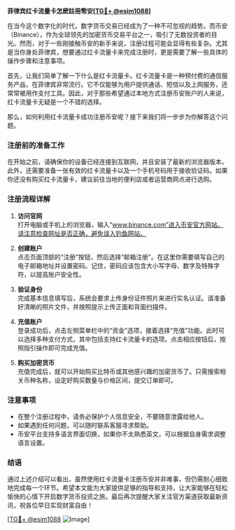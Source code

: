**菲律宾红卡流量卡怎麽註冊幣安[[TG💪+ @esim1088](https://t.me/s/esim1088)]**

在当今这个数字化的时代，数字货币交易已经成为了一种不可忽视的趋势。而币安（Binance），作为全球领先的加密货币交易平台之一，吸引了无数投资者的目光。然而，对于一些刚接触币安的新手来说，注册过程可能会显得有些复杂。尤其是当你身处菲律宾，想要通过红卡流量卡来完成注册时，更是需要了解一些具体的操作步骤和注意事项。

首先，让我们简单了解一下什么是红卡流量卡。红卡流量卡是一种预付费的通信服务产品，在菲律宾非常流行。它不仅能够为用户提供通话、短信以及上网服务，还常常被用作支付工具。因此，对于那些希望通过本地方式注册币安账户的人来说，红卡流量卡无疑是一个不错的选择。

那么，如何利用红卡流量卡成功注册币安呢？接下来我们将一步步为你解答这个问题。

### 注册前的准备工作

在开始之前，请确保你的设备已经连接到互联网，并且安装了最新的浏览器版本。此外，还需要准备一张有效的红卡流量卡以及一个手机号码用于接收验证码。如果你还没有购买红卡流量卡，建议前往当地的便利店或者运营商网点进行选购。

### 注册流程详解

1. **访问官网**  
   打开电脑或手机上的浏览器，输入“www.binance.com”进入币安官方网站。请注意检查网址是否正确，避免误入钓鱼网站。

2. **创建账户**  
   点击页面顶部的“注册”按钮，然后选择“邮箱注册”。在这里你需要填写自己的电子邮箱地址并设置密码。记住，密码应该包含大小写字母、数字及特殊字符，以提高账户安全性。

3. **验证身份**  
   完成基本信息填写后，系统会要求上传身份证件照片来进行实名认证。请准备好清晰的照片文件，并按照提示上传正面和背面扫描件。

4. **充值账户**  
   登录成功后，点击左侧菜单栏中的“资金”选项，接着选择“充值”功能。此时可以选择多种支付方式，其中包括支持红卡流量卡的选项。点击相应按钮后，按照指引操作即可完成充值。

5. **购买加密货币**  
   充值完成后，就可以开始购买比特币或其他感兴趣的加密货币了。只需搜索相关币种名称，设定好购买数量与价格区间，提交订单即可。

### 注意事项

- 在整个注册过程中，请务必保护个人信息安全，不要随意泄露给他人。
- 如果遇到任何问题，可以随时联系客服寻求帮助。
- 币安平台支持多语言界面切换，如果你不太熟悉英文，可以根据自身需求调整语言设置。

### 结语

通过上述介绍可以看出，虽然使用红卡流量卡注册币安并非难事，但仍需耐心细致地完成每一个环节。希望本文能为大家提供足够的指导和支持，让大家能够在轻松愉快的心情下开启数字货币投资之旅。最后再次提醒大家关注官方渠道获取最新资讯，祝各位早日实现财富自由！

[[TG💪+ @esim1088](https://t.me/s/esim1088) ![Image](https://i.postimg.cc/4NQfJmqS/Snipaste-2025-05-13-00-14-12.png)]